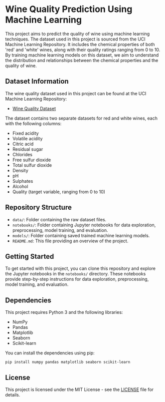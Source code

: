 # Wine Quality Prediction Using Machine Learning

This project aims to predict the quality of wine using machine learning techniques. The dataset used in this project is sourced from the UCI Machine Learning Repository. It includes the chemical properties of both 'red' and 'white' wines, along with their quality ratings ranging from 0 to 10. By training machine learning models on this dataset, we aim to understand the distribution and relationships between the chemical properties and the quality of wine.

## Dataset Information

The wine quality dataset used in this project can be found at the UCI Machine Learning Repository:
- [Wine Quality Dataset](https://archive.ics.uci.edu/ml/datasets/wine+quality)

The dataset contains two separate datasets for red and white wines, each with the following columns:
- Fixed acidity
- Volatile acidity
- Citric acid
- Residual sugar
- Chlorides
- Free sulfur dioxide
- Total sulfur dioxide
- Density
- pH
- Sulphates
- Alcohol
- Quality (target variable, ranging from 0 to 10)

## Repository Structure

- `data/`: Folder containing the raw dataset files.
- `notebooks/`: Folder containing Jupyter notebooks for data exploration, preprocessing, model training, and evaluation.
- `models/`: Folder containing saved trained machine learning models.
- `README.md`: This file providing an overview of the project.

## Getting Started

To get started with this project, you can clone this repository and explore the Jupyter notebooks in the `notebooks/` directory. These notebooks provide step-by-step instructions for data exploration, preprocessing, model training, and evaluation.

## Dependencies

This project requires Python 3 and the following libraries:
- NumPy
- Pandas
- Matplotlib
- Seaborn
- Scikit-learn

You can install the dependencies using pip:

`pip install numpy pandas matplotlib seaborn scikit-learn`


## License

This project is licensed under the MIT License - see the [LICENSE](LICENSE) file for details.
